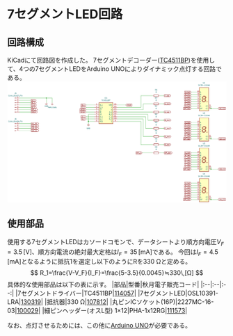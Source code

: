 # 7セグメントLED回路
## 回路構成
KiCadにて回路図を作成した。
7セグメントデコーダー([TC4511BP](https://toshiba.semicon-storage.com/jp/semiconductor/product/general-purpose-logic-ics/detail.TC4511BP.html))を使用して、4つの7セグメントLEDをArduino UNOによりダイナミック点灯する回路である。
![KiCadにて作成した回路図](/images/circuit01.png)
## 使用部品
使用する7セグメントLEDはカソードコモンで、データシートより順方向電圧$V_F=3.5\,[\mathrm{V}]$、順方向電流の絶対最大定格は$I_F=35\,[\mathrm{mA}]$である。
今回は$I_F=4.5\,[\mathrm{mA}]$となるように抵抗1を選定し以下のようにRを330 Ωと定める。
$$
R_1=\frac{V-V_F}{I_F}=\frac{5-3.5}{0.0045}≒330\,[Ω]
$$
具体的な使用部品は以下の表に示す。
|部品|型番|秋月電子販売コード|
|:--|:--|:--:|
|7セグメントドライバー|TC4511BP|[114057](https://akizukidenshi.com/catalog/g/g114057/)|
|7セグメントLED|OSL10391-LRA|[130319](https://akizukidenshi.com/catalog/g/g130319/)|
|抵抗器|330 Ω|[107812](https://akizukidenshi.com/catalog/g/g107812/)|
|丸ピンICソケット(16P)|2227MC-16-03|[100029](https://akizukidenshi.com/catalog/g/g100029/)|
|細ピンヘッダー(オスL型) 1×12|PHA-1x12RG|[111573](https://akizukidenshi.com/catalog/g/g111573/)|

なお、点灯させるためには、この他に[Arduino UNO](https://akizukidenshi.com/catalog/g/g115574/)が必要である。